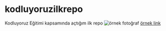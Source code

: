 # kodluyoruzilkrepo
Kodluyoruz Eğitimi kapsamında açtığım ilk repo
 ![örnek fotoğraf](https://www.gamespot.com/a/uploads/screen_kubrick/1597/15976769/4082687-5dadec34045a313a5926f727.jpg)
[örnek link](https://google.com)
